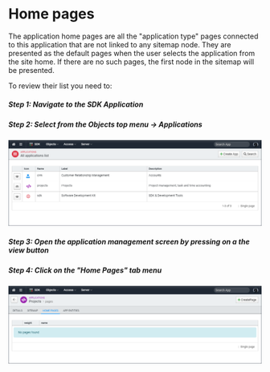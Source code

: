 ﻿<!--{"sort_order":4, "name": "home-pages", "label": "Home pages"}-->
# Home pages

The application home pages are all the "application type" pages connected to this application that are not linked to any sitemap node. They are presented as the default pages when the user selects the application from the site home. If there are no such pages, the first node in the sitemap will be presented.

To review their list you need to:

##### Step 1: Navigate to the SDK Application

##### Step 2: Select from the Objects top menu -> Applications

![Application list](/doc-images/sdk-application-list.png)

##### Step 3: Open the application management screen by pressing on a the view button

##### Step 4: Click on the "Home Pages" tab menu

![Application home pages](/doc-images/sdk-application-home-pages.png)


